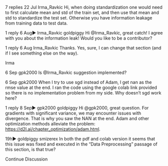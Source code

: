 

<!--
 * @version:
 * @Author:  StevenJokess https://github.com/StevenJokess
 * @Date: 2020-09-13 21:00:47
 * @LastEditors:  StevenJokess https://github.com/StevenJokess
 * @LastEditTime: 2020-09-13 21:00:50
 * @Description:http://preview.d2l.ai/d2l-en/master/chapter_multilayer-perceptrons/kaggle-house-price.html
 * @TODO::
 * @Reference:
-->
7 replies
22 Jul
Irma_​​Ravkic
Hi, when doing standardization one would need to first calculate mean and std of the train set, and then use that mean and std to standardize the test set. Otherwise you have information leakage from training data to test data.

1 reply
6 Aug▶ Irma_Ravkic
goldpiggy
Hi @Irma_Ravkic, great catch! I agree with you about the information leak! Would you like to be a contributor?

1 reply
6 Aug
Irma_​​Ravkic
Thanks. Yes, sure, I can change that section (and if I see something else on the way).

Irma

6 Sep
gpk​2000
Is @Irma_Ravkic suggestion implemented?

6 Sep
gpk​2000
When I try to use sgd instead of Adam, I get nan as the rmse value at the end. I ran the code using the google colab link provided so there is no implementation problem from my side. Why doesn’t sgd work here?

1 reply
8 Sep▶ gpk2000
goldpiggy
Hi @gpk2000, great question. For gradients with significant variance, we may encounter issues with divergence. That is why you saw the NAN at the end. Adam and other optimization methods alleviate the problem: https://d2l.ai/chapter_optimization/adam.html.

19h▶ goldpiggy
smizerex
In both the pdf and colab version it seems that this issue was fixed and executed in the “Data Preprocessing” passage of this section, is that true?

Continue Discussion
